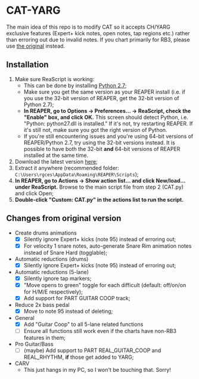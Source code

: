 # CAT-YARG
The main idea of this repo is to modify CAT so it accepts CH/YARG exclusive features (Expert+ kick notes, open notes, tap regions etc.) rather than erroring out due to invalid notes. If you chart primarily for RB3, please use [the original](https://github.com/abefacciazzi/CAT) instead.

## Installation
1. Make sure ReaScript is working:
   - This can be done by installing [Python 2.7](https://www.python.org/downloads/release/python-2718/);
   - Make sure you get the same version as your REAPER install (i.e. if you use the 32-bit version of REAPER, get the 32-bit version of Python 2.7);
   - **In REAPER, go to Options -> Preferences... -> ReaScript, check the "Enable" box, and click OK.** This screen should detect Python, i.e. "Python: python27.dll is installed." If it's not, try restarting REAPER. If it's still not, make sure you got the right version of Python.
   - If you're still encountering issues and you're using 64-bit versions of REAPER/Python 2.7, try using the 32-bit versions instead. It is possible to have both the 32-bit **and** 64-bit versions of REAPER installed at the same time.
2. Download the latest version [here](https://github.com/raphaelgoulart/CAT-YARG/archive/refs/heads/master.zip);
3. Extract it anywhere (recommended folder: `C:\Users\rgces\AppData\Roaming\REAPER\Scripts`);
4. **In REAPER, go to Actions -> Show action list... and click New/load... under ReaScript.** Browse to the main script file from step 2 (CAT.py) and click Open;
5. **Double-click "Custom: CAT.py" in the actions list to run the script.**

## Changes from original version
- Create drums animations
  - [x] Silently ignore Expert+ kicks (note 95) instead of erroring out;
  - [x] For velocity 1 snare notes, auto-generate Snare Rim animation notes instead of Snare Hard (togglable);
- Automatic reductions (drums)
  - [x] Silently ignore Expert+ kicks (note 95) instead of erroring out;
- Automatic reductions (5-lane)
  - [x] Silently ignore tap markers;
  - [x] "Move opens to green" toggle for each difficult (default: off/on/on for H/M/E respectively);
  - [x] Add support for PART GUITAR COOP track;
- Reduce 2x bass pedal
  - [x] Move to note 95 instead of deleting;
- General
  - [x] Add "Guitar Coop" to all 5-lane related functions
  - [ ] Ensure all functions still work even if the charts have non-RB3 features in them;
- Pro Guitar/Bass
  - [ ] (maybe) Add support to PART REAL_GUITAR_COOP and REAL_RHYTHM, **if** those get added to YARG;
- CARV
  - This just hangs in my PC, so I won't be touching that. Sorry!
